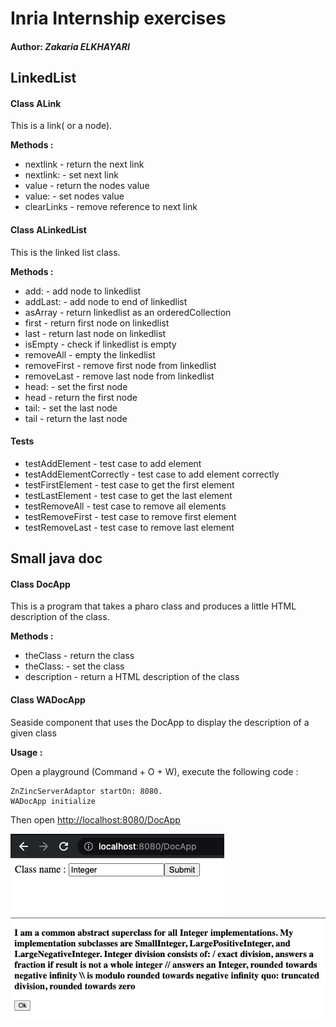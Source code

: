 # Inria Internship exercises

#### Author: **_Zakaria ELKHAYARI_**

## LinkedList


#### Class ALink

This is a link( or a node).

**Methods :**

- nextlink - return the next link
- nextlink: - set next link
- value - return the nodes value
- value: - set nodes value
- clearLinks - remove reference to next link

#### Class ALinkedList

This is the linked list class.

**Methods :**

- add: - add node to linkedlist
- addLast: - add node to end of linkedlist
- asArray - return linkedlist as an orderedCollection
- first - return first node on linkedlist
- last - return last node on linkedlist
- isEmpty - check if linkedlist is empty
- removeAll - empty the linkedlist
- removeFirst - remove first node from linkedlist
- removeLast - remove last node from linkedlist
- head: - set the first node
- head - return the first node
- tail: - set the last node
- tail - return the last node

#### Tests 

- testAddElement - test case to add element
- testAddElementCorrectly - test case to add element correctly
- testFirstElement - test case to get the first element
- testLastElement - test case to get the last element
- testRemoveAll - test case to remove all elements
- testRemoveFirst - test case to remove first element
- testRemoveLast - test case to remove last element


## Small java doc


#### Class DocApp

This is a program that takes a pharo class and produces a little HTML description of the class.

**Methods :**

- theClass - return the class
- theClass: - set the class
- description - return a HTML description of the class

#### Class WADocApp

Seaside component that uses the DocApp to display the description of a given class

**Usage :**

Open a playground (Command + O + W), execute the following code :

```Smalltalk
ZnZincServerAdaptor startOn: 8080.
WADocApp initialize
```

Then open [http://localhost:8080/DocApp](http://localhost:8080/DocApp)

![image 1](assets/img1.png)
![image 2](assets/img2.png)
